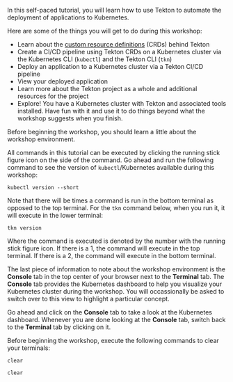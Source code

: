 In this self-paced tutorial, you will learn how to use Tekton to automate the deployment of applications 
to Kubernetes.

Here are some of the things you will get to do during this workshop:

* Learn about the [custom resource definitions](https://kubernetes.io/docs/concepts/extend-kubernetes/api-extension/custom-resources/) (CRDs) behind Tekton
* Create a CI/CD pipeline using Tekton CRDs on a Kubernetes cluster via the Kubernetes CLI (`kubectl`) and the Tekton CLI (`tkn`)
* Deploy an application to a Kubernetes cluster via a Tekton CI/CD pipeline
* View your deployed application 
* Learn more about the Tekton project as a whole and additional resources for the project
* Explore! You have a Kubernetes cluster with Tekton and associated tools installed. Have fun with it and use it to do things beyond what the workshop suggests when you finish.

Before beginning the workshop, you should learn a little about the workshop environment. 

All commands in this tutorial can be executed by clicking the running stick figure icon on the side of the command. Go 
ahead and run the following command to see the version of `kubectl`/Kubernetes available during this workshop:

```execute-1 
kubectl version --short
```

Note that there will be times a command is run in the bottom terminal as opposed to the top terminal. For the `tkn` command 
below, when you run it, it will execute in the lower terminal: 

```execute-2 
tkn version
```

Where the command is executed is denoted by the number with the running stick figure icon. If there is a 1, the command will 
execute in the top terminal. If there is a 2, the command will execute in the bottom terminal. 

The last piece of information to note about the workshop environment is the **Console** tab in the top center of your browser 
next to the **Terminal** tab. The **Console** tab provides the Kubernetes dashboard to help you visualize your Kubernetes cluster 
during the workshop. You will occassionally be asked to switch over to this view to highlight a particular concept. 

Go ahead and click on the **Console** tab to take a look at the Kubernetes dashboard. Whenever you are done looking at the **Console** 
tab, switch back to the **Terminal** tab by clicking on it. 

Before beginning the workshop, execute the following commands to clear your terminals:

```execute-1 
clear
```

```execute-2
clear
```